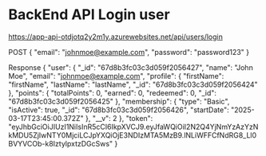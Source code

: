 
# BackEnd API Login user 


https://app-api-otdjotq2y2m1y.azurewebsites.net/api/users/login

POST
{ 
  "email": "johnmoe@example.com", 
  "password": "password123"
}

Response 
{
    "user": {
        "_id": "67d8b3fc03c3d059f2056427",
        "name": "John Moe",
        "email": "johnmoe@example.com",
        "profile": {
            "firstName": "firstName",
            "lastName": "lastName",
            "_id": "67d8b3fc03c3d059f2056424"
        },
        "points": {
            "totalPoints": 0,
            "earned": 0,
            "redeemed": 0,
            "_id": "67d8b3fc03c3d059f2056425"
        },
        "membership": {
            "type": "Basic",
            "isActive": true,
            "_id": "67d8b3fc03c3d059f2056426",
            "startDate": "2025-03-17T23:45:00.372Z"
        },
        "__v": 2
    },
    "token": "eyJhbGciOiJIUzI1NiIsInR5cCI6IkpXVCJ9.eyJfaWQiOiI2N2Q4YjNmYzAzYzNkMDU5ZjIwNTY0MjciLCJpYXQiOjE3NDIzMTA5MzB9.lNLiWFFCfNdRG8_Ll0BVYVCOb-k8IztylpxtzDGcSws"
}

